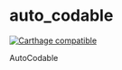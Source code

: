 # auto_codable
[![Carthage compatible](https://img.shields.io/badge/Carthage-compatible-4BC51D.svg?style=flat)](https://github.com/Carthage/Carthage)

AutoCodable
